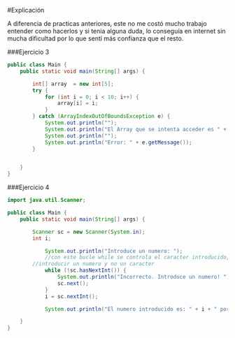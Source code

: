 #Explicación

A diferencia de practicas anteriores, este no me costó mucho trabajo
entender como hacerlos y si tenia alguna duda, lo conseguía en internet
sin mucha dificultad por lo que sentí más confianza que el resto.

###Ejercicio 3

```java
public class Main {
    public static void main(String[] args) {

        int[] array  = new int[5];
        try {
            for (int i = 0; i < 10; i++) {
                array[i] = i;
            }
        } catch (ArrayIndexOutOfBoundsException e) {
            System.out.println("");
            System.out.println("El Array que se intenta acceder es " + e.getMessage());
            System.out.println("");
            System.out.println("Error: " + e.getMessage());
        }


    }
}
```

###Ejercicio 4

```java
import java.util.Scanner;

public class Main {
    public static void main(String[] args) {

        Scanner sc = new Scanner(System.in);
        int i;

            System.out.println("Introduce un numero: ");
            //con este bucle while se controla el caracter introducido, asi dando el mensaje de que se debe
        //introducir un numero y no un caracter
            while (!sc.hasNextInt()) {
                System.out.println("Incorrecto. Introduce un numero! ");
                sc.next();
            }
            i = sc.nextInt();

            System.out.println("El numero introducido es: " + i + " por lo tanto entero y es valido!");

    }
}
```